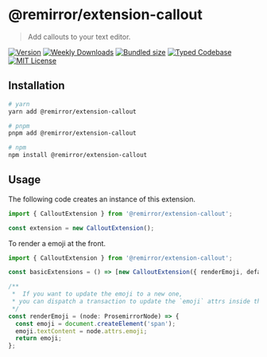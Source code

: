 # @remirror/extension-callout

> Add callouts to your text editor.

[![Version][version]][npm] [![Weekly Downloads][downloads-badge]][npm] [![Bundled size][size-badge]][size] [![Typed Codebase][typescript]](#) [![MIT License][license]](#)

[version]: https://flat.badgen.net/npm/v/@remirror/extension-callout
[npm]: https://npmjs.com/package/@remirror/extension-callout
[license]: https://flat.badgen.net/badge/license/MIT/purple
[size]: https://bundlephobia.com/result?p=@remirror/extension-callout
[size-badge]: https://flat.badgen.net/bundlephobia/minzip/@remirror/extension-callout
[typescript]: https://flat.badgen.net/badge/icon/TypeScript?icon=typescript&label
[downloads-badge]: https://badgen.net/npm/dw/@remirror/extension-callout/red?icon=npm

## Installation

```bash
# yarn
yarn add @remirror/extension-callout

# pnpm
pnpm add @remirror/extension-callout

# npm
npm install @remirror/extension-callout
```

## Usage

The following code creates an instance of this extension.

```ts
import { CalloutExtension } from '@remirror/extension-callout';

const extension = new CalloutExtension();
```

To render a emoji at the front.

```ts
import { CalloutExtension } from '@remirror/extension-callout';

const basicExtensions = () => [new CalloutExtension({ renderEmoji, defaultEmoji: '💡' })];

/**
 *  If you want to update the emoji to a new one,
 * you can dispatch a transaction to update the `emoji` attrs inside this function.
 */
const renderEmoji = (node: ProsemirrorNode) => {
  const emoji = document.createElement('span');
  emoji.textContent = node.attrs.emoji;
  return emoji;
};
```
